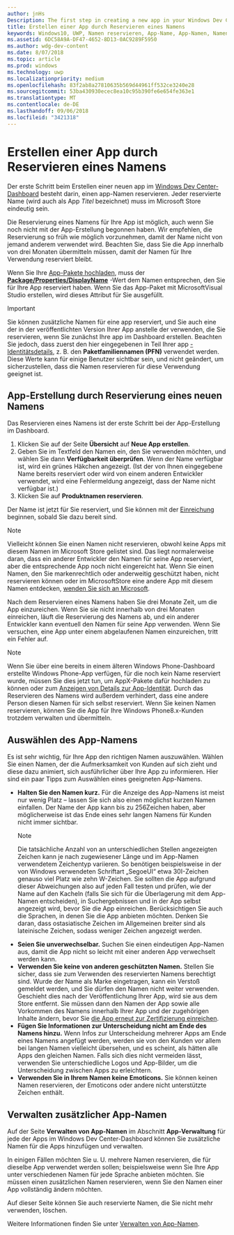 ```yaml
---
author: jnHs
Description: The first step in creating a new app in your Windows Dev Center dashboard is reserving an app name. See how to reserve app names and find suggestions for choosing a great name for your app.
title: Erstellen einer App durch Reservieren eines Namens
keywords: Windows10, UWP, Namen reservieren, App-Name, App-Namen, Namen, Produktname, benennen, reservierter Name, Titel, Namen, Titel
ms.assetid: 6DC58A9A-DF47-4652-8D13-0AC9289F5950
ms.author: wdg-dev-content
ms.date: 8/07/2018
ms.topic: article
ms.prod: windows
ms.technology: uwp
ms.localizationpriority: medium
ms.openlocfilehash: 83f2ab8a27810635b569d44961ff532ce3240e28
ms.sourcegitcommit: 53ba430930ecec8ea10c95b390fe6e654fe363e1
ms.translationtype: MT
ms.contentlocale: de-DE
ms.lasthandoff: 09/06/2018
ms.locfileid: "3421318"
---
```

# <a name="create-your-app-by-reserving-a-name"></a>Erstellen einer App durch Reservieren eines Namens

Der erste Schritt beim Erstellen einer neuen app im [Windows Dev Center-Dashboard](https://partner.microsoft.com/dashboard) besteht darin, einen app-Namen reservieren. Jeder reservierte Name (wird auch als App *Titel* bezeichnet) muss im Microsoft Store eindeutig sein.

Die Reservierung eines Namens für Ihre App ist möglich, auch wenn Sie noch nicht mit der App-Erstellung begonnen haben. Wir empfehlen, die Reservierung so früh wie möglich vorzunehmen, damit der Name nicht von jemand anderem verwendet wird. Beachten Sie, dass Sie die App innerhalb von drei Monaten übermitteln müssen, damit der Namen für Ihre Verwendung reserviert bleibt.

Wenn Sie Ihre [App-Pakete hochladen](upload-app-packages.md), muss der [**Package/Properties/DisplayName**](https://docs.microsoft.com/uwp/schemas/appxpackage/uapmanifestschema/element-displayname) -Wert dem Namen entsprechen, den Sie für Ihre App reserviert haben. Wenn Sie das App-Paket mit MicrosoftVisual Studio erstellen, wird dieses Attribut für Sie ausgefüllt.

> [!IMPORTANT]
> Sie können zusätzliche Namen für eine app reserviert, und Sie auch eine der in der veröffentlichten Version Ihrer App anstelle der verwenden, die Sie reservieren, wenn Sie zunächst Ihre app im Dashboard erstellen. Beachten Sie jedoch, dass zuerst den hier eingegebenen in Teil Ihrer app [-Identitätsdetails](view-app-identity-details.md), z. B. den **Paketfamiliennamen (PFN)** verwendet werden. Diese Werte kann für einige Benutzer sichtbar sein, und nicht geändert, um sicherzustellen, dass die Namen reservieren für diese Verwendung geeignet ist.


## <a name="create-your-app-by-reserving-a-new-name"></a>App-Erstellung durch Reservierung eines neuen Namens

Das Reservieren eines Namens ist der erste Schritt bei der App-Erstellung im Dashboard. 

1.  Klicken Sie auf der Seite **Übersicht** auf **Neue App erstellen**.
2.  Geben Sie im Textfeld den Namen ein, den Sie verwenden möchten, und wählen Sie dann **Verfügbarkeit überprüfen**. Wenn der Name verfügbar ist, wird ein grünes Häkchen angezeigt. (Ist der von Ihnen eingegebene Name bereits reserviert oder wird von einem anderen Entwickler verwendet, wird eine Fehlermeldung angezeigt, dass der Name nicht verfügbar ist.)
3.  Klicken Sie auf **Produktnamen reservieren**.

Der Name ist jetzt für Sie reserviert, und Sie können mit der [Einreichung](app-submissions.md) beginnen, sobald Sie dazu bereit sind. 

> [!NOTE]
> Vielleicht können Sie einen Namen nicht reservieren, obwohl keine Apps mit diesem Namen im Microsoft Store gelistet sind. Das liegt normalerweise daran, dass ein anderer Entwickler den Namen für seine App reserviert, aber die entsprechende App noch nicht eingereicht hat. Wenn Sie einen Namen, den Sie markenrechtlich oder anderweitig geschützt haben, nicht reservieren können oder im MicrosoftStore eine andere App mit diesem Namen entdecken, [wenden Sie sich an Microsoft](http://go.microsoft.com/fwlink/p/?LinkId=233777).

Nach dem Reservieren eines Namens haben Sie drei Monate Zeit, um die App einzureichen. Wenn Sie sie nicht innerhalb von drei Monaten einreichen, läuft die Reservierung des Namens ab, und ein anderer Entwickler kann eventuell den Namen für seine App verwenden. Wenn Sie versuchen, eine App unter einem abgelaufenen Namen einzureichen, tritt ein Fehler auf.

> [!NOTE]
> Wenn Sie über eine bereits in einem älteren Windows Phone-Dashboard erstellte Windows Phone-App verfügen, für die noch kein Name reserviert wurde, müssen Sie dies jetzt tun, um AppX-Pakete dafür hochladen zu können oder zum [Anzeigen von Details zur App-Identität](view-app-identity-details.md). Durch das Reservieren des Namens wird außerdem verhindert, dass eine andere Person diesen Namen für sich selbst reserviert. Wenn Sie keinen Namen reservieren, können Sie die App für Ihre Windows Phone8.x-Kunden trotzdem verwalten und übermitteln.


## <a name="choosing-your-apps-name"></a>Auswählen des App-Namens

Es ist sehr wichtig, für Ihre App den richtigen Namen auszuwählen. Wählen Sie einen Namen, der die Aufmerksamkeit von Kunden auf sich zieht und diese dazu animiert, sich ausführlicher über Ihre App zu informieren. Hier sind ein paar Tipps zum Auswählen eines geeigneten App-Namens.

-   **Halten Sie den Namen kurz.** Für die Anzeige des App-Namens ist meist nur wenig Platz – lassen Sie sich also einen möglichst kurzen Namen einfallen. Der Name der App kann bis zu 256Zeichen haben, aber möglicherweise ist das Ende eines sehr langen Namens für Kunden nicht immer sichtbar.
    > [!NOTE]
    > Die tatsächliche Anzahl von an unterschiedlichen Stellen angezeigten Zeichen kann je nach zugewiesener Länge und im App-Namen verwendetem Zeichentyp variieren. So benötigen beispielsweise in der von Windows verwendeten Schriftart „SegoeUI“ etwa 30I-Zeichen genauso viel Platz wie zehn W-Zeichen. Sie sollten die App aufgrund dieser Abweichungen also auf jeden Fall testen und prüfen, wie der Name auf den Kacheln (falls Sie sich für die Überlagerung mit dem App-Namen entscheiden), in Suchergebnissen und in der App selbst angezeigt wird, bevor Sie die App einreichen. Berücksichtigen Sie auch die Sprachen, in denen Sie die App anbieten möchten. Denken Sie daran, dass ostasiatische Zeichen im Allgemeinen breiter sind als lateinische Zeichen, sodass weniger Zeichen angezeigt werden.
-   **Seien Sie unverwechselbar.** Suchen Sie einen eindeutigen App-Namen aus, damit die App nicht so leicht mit einer anderen App verwechselt werden kann.
-   **Verwenden Sie keine von anderen geschützten Namen.** Stellen Sie sicher, dass sie zum Verwenden des reservierten Namens berechtigt sind. Wurde der Name als Marke eingetragen, kann ein Verstoß gemeldet werden, und Sie dürfen den Namen nicht weiter verwenden. Geschieht dies nach der Veröffentlichung Ihrer App, wird sie aus dem Store entfernt. Sie müssen dann den Namen der App sowie alle Vorkommen des Namens innerhalb Ihrer App und der zugehörigen Inhalte ändern, bevor Sie [die App erneut zur Zertifizierung einreichen](app-submissions.md).
-   **Fügen Sie Informationen zur Unterscheidung nicht am Ende des Namens hinzu.** Wenn Infos zur Unterscheidung mehrerer Apps am Ende eines Namens angefügt werden, werden sie von den Kunden vor allem bei langen Namen vielleicht übersehen, und es scheint, als hätten alle Apps den gleichen Namen. Falls sich dies nicht vermeiden lässt, verwenden Sie unterschiedliche Logos und App-Bilder, um die Unterscheidung zwischen Apps zu erleichtern.
-   **Verwenden Sie in Ihrem Namen keine Emoticons.** Sie können keinen Namen reservieren, der Emoticons oder andere nicht unterstützte Zeichen enthält.


## <a name="manage-additional-app-names"></a>Verwalten zusätzlicher App-Namen

Auf der Seite **Verwalten von App-Namen** im Abschnitt **App-Verwaltung** für jede der Apps im Windows Dev Center-Dashboard können Sie zusätzliche Namen für die Apps hinzufügen und verwalten.

In einigen Fällen möchten Sie u. U. mehrere Namen reservieren, die für dieselbe App verwendet werden sollen; beispielsweise wenn Sie Ihre App unter verschiedenen Namen für jede Sprache anbieten möchten. Sie müssen einen zusätzlichen Namen reservieren, wenn Sie den Namen einer App vollständig ändern möchten.

Auf dieser Seite können Sie auch reservierte Namen, die Sie nicht mehr verwenden, löschen.

Weitere Informationen finden Sie unter [Verwalten von App-Namen](manage-app-names.md).

 

 




